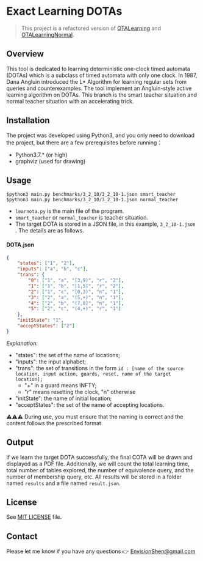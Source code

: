 # Exact Learning DOTAs

> This project is a refactored version of [OTALearning](https://github.com/Leslieaj/OTALearning) and [OTALearningNormal](https://github.com/Leslieaj/OTALearningNormal).

## Overview

This tool is dedicated to learning deterministic one-clock timed automata (DOTAs) which is a subclass of timed automata with only one clock. In 1987, Dana Angluin introduced the L* Algorithm for learning regular sets from queries and counterexamples. The tool implement an Angluin-style active learning algorithm on DOTAs. This branch is the smart teacher situation and normal teacher situation with an accelerating trick. 

## Installation

The project was developed using Python3, and you only need to download the project, but there are a few prerequisites before running：

- Python3.7.* (or high)
- graphviz (used for drawing)

## Usage

```
$python3 main.py benchmarks/3_2_10/3_2_10-1.json smart_teacher
$python3 main.py benchmarks/3_2_10/3_2_10-1.json normal_teacher
```

- `learnota.py` is the main file of the program.
- `smart_teacher` or `normal_teacher` is teacher situation.
- The target DOTA is stored in a JSON file, in this example, `3_2_10-1.json` . The details are as follows.

#### DOTA.json

```json
{
    "states": ["1", "2"],
    "inputs": ["a", "b", "c"],
    "trans": {
        "0": ["1", "a", "[3,9)", "r", "2"],
        "1": ["1", "b", "[1,5]", "r", "2"],
        "2": ["1", "c", "[0,3)", "n", "1"],
        "3": ["2", "a", "(5,+)", "n", "1"],
        "4": ["2", "b", "(7,8]", "n", "1"],
        "5": ["2", "c", "(4,+)", "r", "1"]
    },
    "initState": "1",
    "acceptStates": ["2"]
}
```

*Explanation:*

- "states": the set of the name of locations;
- "inputs": the input alphabet;
- "trans": the set of transitions in the form `id : [name of the source location, input action, guards, reset, name of the target location];`
  - "+" in a guard means INFTY;
  - "r" means resetting the clock, "n" otherwise
- "initState": the name of initial location;
- "acceptStates": the set of the name of accepting locations.

⚠️⚠️⚠️ During use, you must ensure that the naming is correct and the content follows the prescribed format.

## Output

If we learn the target DOTA successfully, the final COTA will be drawn and displayed as a PDF file. Additionally, we will count the total learning time, total number of tables explored, the number of equivalence query, and the number of membership query, etc. All results will be stored in a folder named `results` and a file named `result.json`.

## License

See [MIT LICENSE](./LICENSE) file.

## Contact

Please let me know if you have any questions 👉 [EnvisionShen@gmail.com](mailto:EnvisionShen@gmail.com)

